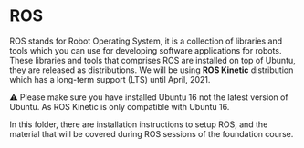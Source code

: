 # ROS 
ROS stands for Robot Operating System, it is a collection of libraries and tools which you can use for developing software applications for robots. These libraries and tools that comprises ROS are installed on top of Ubuntu, they are released as distributions. We will be using **ROS Kinetic** distribution which has a long-term support (LTS) until April, 2021.

:warning:  Please make sure you have installed Ubuntu 16 not the latest version of Ubuntu. As ROS Kinetic is only compatible with Ubuntu 16.

In this folder, there are installation instructions to setup ROS, and the material that will be covered during ROS sessions of the foundation course.
